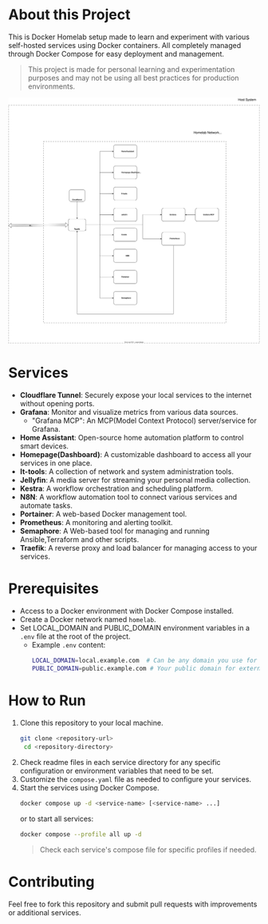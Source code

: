 # About this Project
This is Docker Homelab setup made to learn and experiment with various self-hosted services using Docker containers. All completely managed through Docker Compose for easy deployment and management.

> This project is made for personal learning and experimentation purposes and may not be using all best practices for production environments.

![Service Architecture](./Homelab.drawio.svg)
# Services
- **Cloudflare Tunnel**: Securely expose your local services to the internet without opening ports.
- **Grafana**: Monitor and visualize metrics from various data sources.
  - "Grafana MCP": An MCP(Model Context Protocol) server/service for Grafana.
- **Home Assistant**: Open-source home automation platform to control smart devices.
- **Homepage(Dashboard)**: A customizable dashboard to access all your services in one place.
- **It-tools**: A collection of network and system administration tools.
- **Jellyfin**: A media server for streaming your personal media collection.
- **Kestra**: A workflow orchestration and scheduling platform.
- **N8N**: A workflow automation tool to connect various services and automate tasks.
- **Portainer**: A web-based Docker management tool.
- **Prometheus**: A monitoring and alerting toolkit.
- **Semaphore**: A  Web-based tool for managing and running Ansible,Terraform and other scripts.
- **Traefik**: A reverse proxy and load balancer for managing access to your services.

# Prerequisites
- Access to a Docker environment with Docker Compose installed.
- Create a Docker network named `homelab`.
- Set LOCAL_DOMAIN and PUBLIC_DOMAIN environment variables in a `.env` file at the root of the project.
  - Example `.env` content:
    ```bash
    LOCAL_DOMAIN=local.example.com  # Can be any domain you use for local access
    PUBLIC_DOMAIN=public.example.com # Your public domain for external access (Optional)
    ```
# How to Run
1. Clone this repository to your local machine.
   ```bash
   git clone <repository-url>
    cd <repository-directory>
    ```
2. Check readme files in each service directory for any specific configuration or environment variables that need to be set.
3. Customize the `compose.yaml` file as needed to configure your services.
4. Start the services using Docker Compose.
   ```bash
   docker compose up -d <service-name> [<service-name> ...]
   ```
    or to start all services:
    ```bash
    docker compose --profile all up -d
    ```
    > Check each service's compose file for specific profiles if needed.

# Contributing
Feel free to fork this repository and submit pull requests with improvements or additional services.